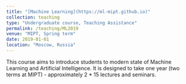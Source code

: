 ```yaml
---
title: "[Machine Learning](https://ml-mipt.github.io)"
collection: teaching
type: "Undergraduate course, Teaching Assistance"
permalink: /teaching/ML2019
venue: "MIPT, Spring term"
date: 2019-01-01
location: "Moscow, Russia"
---
```

This course aims to introduce students to modern state of Machine Learning and Artificial Intelligence. It is designed to take one year (two terms at MIPT) - approximately 2 * 15 lectures and seminars.




